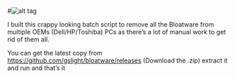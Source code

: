 #![alt tag](https://img.shields.io/badge/bloatware-removed-brightgreen.svg?style=flat-square)

I built this crappy looking batch script to remove all the Bloatware from multiple OEMs (Dell/HP/Toshiba) PCs as there’s a lot of manual work to get rid of them all.

You can get the latest copy from https://github.com/gslight/bloatware/releases (Download the .zip) extract it and run and that’s it
